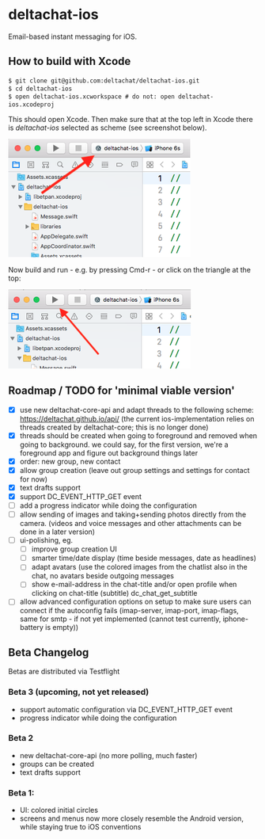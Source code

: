 # deltachat-ios

Email-based instant messaging for iOS.

## How to build with Xcode

    $ git clone git@github.com:deltachat/deltachat-ios.git
    $ cd deltachat-ios
    $ open deltachat-ios.xcworkspace # do not: open deltachat-ios.xcodeproj
    
This should open Xcode. Then make sure that at the top left in Xcode there is *deltachat-ios* selected as scheme (see screenshot below).

![Screenshot](supporting_images/screenshot_scheme_selection.png)

Now build and run - e.g. by pressing Cmd-r - or click on the triangle at the top:

![Screenshot](supporting_images/screenshot_build_and_run.png)

## Roadmap / TODO for 'minimal viable version'

- [X] use new deltachat-core-api and
 adapt threads to the following scheme:
 https://deltachat.github.io/api/
 (the current ios-implementation relies on
 threads created by deltachat-core; this is no longer done)
- [X] threads should be created when going to foreground
 and removed when going to background.
 we could say, for the first version, we're a foreground app
 and figure out background things later
- [X] order: new group, new contact
- [X] allow group creation (leave out group settings
      and settings for contact for now)
- [X] text drafts support
- [X] support DC_EVENT_HTTP_GET event
- [ ] add a progress indicator while doing the configuration
- [ ] allow sending of images
      and taking+sending photos directly from the camera.
      (videos and voice messages
      and other attachments can be done in a later version)
- [ ] ui-polishing, eg.
  - [ ] improve group creation UI
  - [ ] smarter time/date display
    (time beside messages, date as headlines)
  - [ ] adapt avatars (use the colored images from the chatlist
    also in the chat, no avatars beside outgoing messages
  - [ ] show e-mail-address in the chat-title and/or open profile
    when clicking on chat-title
    (subtitle) dc_chat_get_subtitle
- [ ] allow advanced configuration options on setup
      to make sure users can connect if the autoconfig fails
      (imap-server, imap-port, imap-flags, same for smtp -
      if not yet implemented
      (cannot test currently, iphone-battery is empty))

## Beta Changelog

Betas are distributed via Testflight

### Beta 3 (upcoming, not yet released)

- support automatic configuration via DC_EVENT_HTTP_GET event
- progress indicator while doing the configuration

### Beta 2

- new deltachat-core-api (no more polling, much faster)
- groups can be created
- text drafts support

### Beta 1:

- UI: colored initial circles
- screens and menus now more closely resemble the Android version, while staying true to iOS conventions

